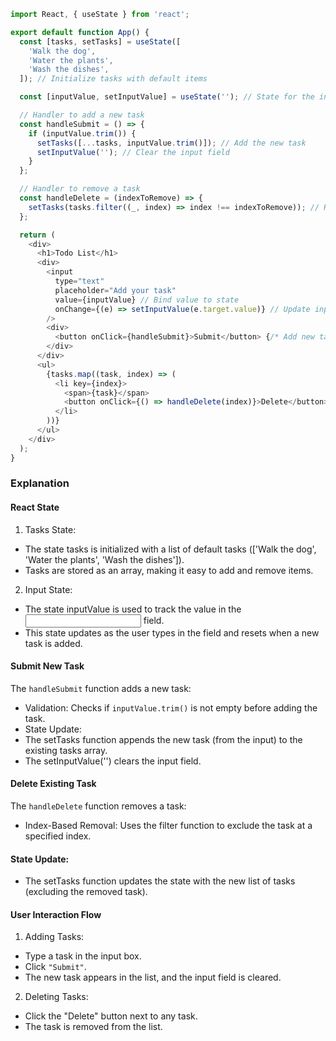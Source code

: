 ```js
import React, { useState } from 'react';

export default function App() {
  const [tasks, setTasks] = useState([
    'Walk the dog',
    'Water the plants',
    'Wash the dishes',
  ]); // Initialize tasks with default items

  const [inputValue, setInputValue] = useState(''); // State for the input value

  // Handler to add a new task
  const handleSubmit = () => {
    if (inputValue.trim()) {
      setTasks([...tasks, inputValue.trim()]); // Add the new task
      setInputValue(''); // Clear the input field
    }
  };

  // Handler to remove a task
  const handleDelete = (indexToRemove) => {
    setTasks(tasks.filter((_, index) => index !== indexToRemove)); // Remove the task by index
  };

  return (
    <div>
      <h1>Todo List</h1>
      <div>
        <input
          type="text"
          placeholder="Add your task"
          value={inputValue} // Bind value to state
          onChange={(e) => setInputValue(e.target.value)} // Update input state
        />
        <div>
          <button onClick={handleSubmit}>Submit</button> {/* Add new task */}
        </div>
      </div>
      <ul>
        {tasks.map((task, index) => (
          <li key={index}>
            <span>{task}</span>
            <button onClick={() => handleDelete(index)}>Delete</button> {/* Remove task */}
          </li>
        ))}
      </ul>
    </div>
  );
}
```
### Explanation
#### React State
1. Tasks State:

* The state tasks is initialized with a list of default tasks (['Walk the dog', 'Water the plants', 'Wash the dishes']).
* Tasks are stored as an array, making it easy to add and remove items.
2. Input State:

* The state inputValue is used to track the value in the <input> field.
* This state updates as the user types in the field and resets when a new task is added.
#### Submit New Task
The `handleSubmit` function adds a new task:

* Validation: Checks if `inputValue.trim()` is not empty before adding the task.
* State Update:
* The setTasks function appends the new task (from the input) to the existing tasks array.
* The setInputValue('') clears the input field.
#### Delete Existing Task
The `handleDelete` function removes a task:

* Index-Based Removal: Uses the filter function to exclude the task at a specified index.
#### State Update:
* The setTasks function updates the state with the new list of tasks (excluding the removed task).
#### User Interaction Flow
1. Adding Tasks:

* Type a task in the input box.
* Click `"Submit"`.
* The new task appears in the list, and the input field is cleared.
2. Deleting Tasks:

* Click the "Delete" button next to any task.
* The task is removed from the list.
